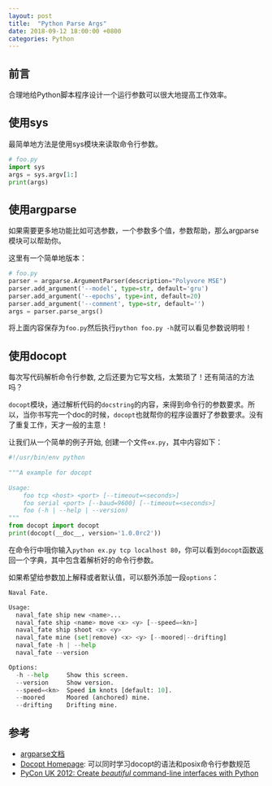 ```yaml
---
layout: post
title:  "Python Parse Args"
date: 2018-09-12 18:00:00 +0800
categories: Python
---
```


## 前言

合理地给Python脚本程序设计一个运行参数可以很大地提高工作效率。

## 使用sys

最简单地方法是使用sys模块来读取命令行参数。

```python
# foo.py
import sys
args = sys.argv[1:]
print(args)
```

## 使用argparse

如果需要更多地功能比如可选参数，一个参数多个值，参数帮助，那么argparse模块可以帮助你。

这里有一个简单地版本：

```python
# foo.py
parser = argparse.ArgumentParser(description="Polyvore MSE")
parser.add_argument('--model', type=str, default='gru')  
parser.add_argument('--epochs', type=int, default=20)    
parser.add_argument('--comment', type=str, default='')   
args = parser.parse_args()  
```

将上面内容保存为``foo.py``然后执行``python foo.py -h``就可以看见参数说明啦！

## 使用docopt

每次写代码解析命令行参数, 之后还要为它写文档，太繁琐了！还有简洁的方法吗？

`docopt`模块，通过解析代码的`docstring`的内容，来得到命令行的参数要求。所以，当你书写完一个doc的时候，`docopt`也就帮你的程序设置好了参数要求。没有了重复工作，天才一般的主意！

让我们从一个简单的例子开始, 创建一个文件`ex.py`，其中内容如下：

```python
#!/usr/bin/env python                                                           
    
"""A example for docopt    
    
Usage:    
    foo tcp <host> <port> [--timeout=<seconds>]    
    foo serial <port> [--baud=9600] [--timeout=<seconds>]    
    foo (-h | --help | --version)    
"""    
from docopt import docopt    
print(docopt(__doc__, version='1.0.0rc2'))    
```

在命令行中哦你输入`python ex.py tcp localhost 80`，你可以看到`docopt`函数返回一个字典，其中包含着解析好的命令行参数。


如果希望给参数加上解释或者默认值，可以额外添加一段`options`：

```python
Naval Fate.

Usage:
  naval_fate ship new <name>...
  naval_fate ship <name> move <x> <y> [--speed=<kn>]
  naval_fate ship shoot <x> <y>
  naval_fate mine (set|remove) <x> <y> [--moored|--drifting]
  naval_fate -h | --help
  naval_fate --version

Options:
  -h --help     Show this screen.
  --version     Show version.
  --speed=<kn>  Speed in knots [default: 10].
  --moored      Moored (anchored) mine.
  --drifting    Drifting mine.
```

## 参考

* [argparse文档](https://docs.python.org/3/library/argparse.html)
* [Docopt Homepage](http://docopt.org/): 可以同时学习docopt的语法和posix命令行参数规范
* [PyCon UK 2012: Create *beautiful* command-line interfaces with Python](https://www.youtube.com/watch?v=pXhcPJK5cMc&feature=youtu.be)
